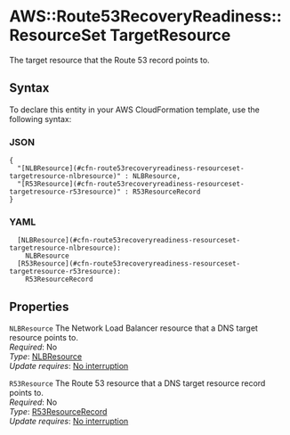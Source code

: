 # AWS::Route53RecoveryReadiness::ResourceSet TargetResource<a name="aws-properties-route53recoveryreadiness-resourceset-targetresource"></a>

The target resource that the Route 53 record points to\.

## Syntax<a name="aws-properties-route53recoveryreadiness-resourceset-targetresource-syntax"></a>

To declare this entity in your AWS CloudFormation template, use the following syntax:

### JSON<a name="aws-properties-route53recoveryreadiness-resourceset-targetresource-syntax.json"></a>

```
{
  "[NLBResource](#cfn-route53recoveryreadiness-resourceset-targetresource-nlbresource)" : NLBResource,
  "[R53Resource](#cfn-route53recoveryreadiness-resourceset-targetresource-r53resource)" : R53ResourceRecord
}
```

### YAML<a name="aws-properties-route53recoveryreadiness-resourceset-targetresource-syntax.yaml"></a>

```
  [NLBResource](#cfn-route53recoveryreadiness-resourceset-targetresource-nlbresource):
    NLBResource
  [R53Resource](#cfn-route53recoveryreadiness-resourceset-targetresource-r53resource):
    R53ResourceRecord
```

## Properties<a name="aws-properties-route53recoveryreadiness-resourceset-targetresource-properties"></a>

`NLBResource` <a name="cfn-route53recoveryreadiness-resourceset-targetresource-nlbresource"></a>
The Network Load Balancer resource that a DNS target resource points to\.  
_Required_: No  
_Type_: [NLBResource](aws-properties-route53recoveryreadiness-resourceset-nlbresource.md)  
_Update requires_: [No interruption](https://docs.aws.amazon.com/AWSCloudFormation/latest/UserGuide/using-cfn-updating-stacks-update-behaviors.html#update-no-interrupt)

`R53Resource` <a name="cfn-route53recoveryreadiness-resourceset-targetresource-r53resource"></a>
The Route 53 resource that a DNS target resource record points to\.  
_Required_: No  
_Type_: [R53ResourceRecord](aws-properties-route53recoveryreadiness-resourceset-r53resourcerecord.md)  
_Update requires_: [No interruption](https://docs.aws.amazon.com/AWSCloudFormation/latest/UserGuide/using-cfn-updating-stacks-update-behaviors.html#update-no-interrupt)
